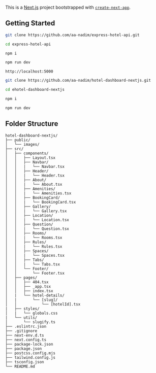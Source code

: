 This is a [Next.js](https://nextjs.org) project bootstrapped with [`create-next-app`](https://nextjs.org/docs/pages/api-reference/create-next-app).

## Getting Started

```bash
git clone https://github.com/aa-nadim/express-hotel-api.git

cd express-hotel-api

npm i

npm run dev
```
`http://localhost:5000`



```bash
git clone https://github.com/aa-nadim/hotel-dashboard-nextjs.git

cd ehotel-dashboard-nextjs

npm i

npm run dev
```

## Folder Structure
```
hotel-dashboard-nextjs/
├── public/
│   └── images/
├── src/
│   ├── components/
│   │   ├── Layout.tsx
│   │   ├── Navbar/
│   │   |   └── Navbar.tsx
│   │   ├── Header/
│   │   |   └── Header.tsx
│   │   ├── About/
│   │   |   └── About.tsx
│   │   ├── Amenities/
│   │   |   └── Amenities.tsx
│   │   ├── BookingCard/
│   │   |   └── BookingCard.tsx
│   │   ├── Gallery/
│   │   |   └── Gallery.tsx
│   │   ├── Location/
│   │   |   └── Location.tsx
│   │   ├── Question/
│   │   |   └── Question.tsx
│   │   ├── Rooms/
│   │   |   └── Rooms.tsx
│   │   ├── Rules/
│   │   |   └── Rules.tsx
│   │   ├── Spaces/
│   │   |   └── Spaces.tsx
│   │   ├── Tabs/
│   │   |   └── Tabs.tsx
│   │   └── Footer/
│   │       └── Footer.tsx
│   ├── pages/
│   │   ├── 404.tsx
│   │   ├── _app.tsx
│   │   ├── index.tsx
│   |   └── hotel-details/
│   |       └── [slug]/
│   │           └── [hotelId].tsx
|   ├── styles/
│   |   └── globals.css
|   └── utils/
│       └── slugify.ts
├── .eslintrc.json
├── .gitignore
├── next-env.d.ts
├── next.config.ts
├── package-lock.json
├── package.json
├── postcss.config.mjs
├── tailwind.config.js
├── tsconfig.json
└── README.md
```

